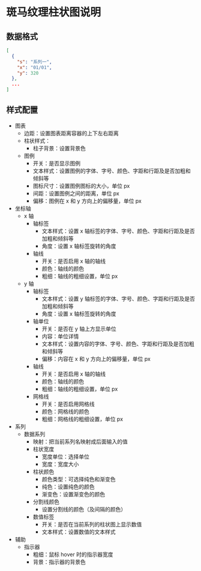 # 斑马纹理柱状图说明

## 数据格式

```json
[
  {
    "s": "系列一",
    "x": "01/01",
    "y": 320
  },
  ...
]
```

## 样式配置

- 图表
  - 边距：设置图表距离容器的上下左右距离
  - 柱状样式：
    - 柱子背景：设置背景色
  - 图例
    - 开关：是否显示图例
    - 文本样式：设置图例的字体、字号、颜色、字距和行距及是否加粗和倾斜等
    - 图标尺寸：设置图例图标的大小，单位 px
    - 间距：设置图例之间的距离，单位 px
    - 偏移：图例在 x 和 y 方向上的偏移量，单位 px
- 坐标轴
  - x 轴
    - 轴标签
      - 文本样式：设置 x 轴标签的字体、字号、颜色、字距和行距及是否加粗和倾斜等
      - 角度：设置 x 轴标签旋转的角度
    - 轴线
      - 开关：是否启用 x 轴的轴线
      - 颜色：轴线的颜色
      - 粗细：轴线的粗细设置，单位 px
  - y 轴
    - 轴标签
      - 文本样式：设置 y 轴标签的字体、字号、颜色、字距和行距及是否加粗和倾斜等
      - 角度：设置 x 轴标签旋转的角度
    - 轴单位
      - 开关：是否在 y 轴上方显示单位
      - 内容：单位详情
      - 文本样式：设置内容的字体、字号、颜色、字距和行距及是否加粗和倾斜等
      - 偏移：内容在 x 和 y 方向上的偏移量，单位 px
    - 轴线
      - 开关：是否启用 x 轴的轴线
      - 颜色：轴线的颜色
      - 粗细：轴线的粗细设置，单位 px
    - 网格线
      - 开关：是否启用网格线
      - 颜色：网格线的颜色
      - 粗细：网格线的粗细设置，单位 px
- 系列
  - 数据系列
    - 映射：把当前系列名映射成后面输入的值
    - 柱状宽度
      - 宽度单位：选择单位
      - 宽度：宽度大小
    - 柱状颜色
      - 颜色类型：可选择纯色和渐变色
      - 纯色：设置纯色的颜色
      - 渐变色：设置渐变色的颜色
    - 分割线颜色
      - 设置分割线的颜色（及间隔的颜色）
    - 数值标签
      - 开关：是否在当前系列的柱状图上显示数值
      - 文本样式：设置数值的文本样式
- 辅助
  - 指示器
    - 粗细：鼠标 hover 时的指示器宽度
    - 背景：指示器的背景色
